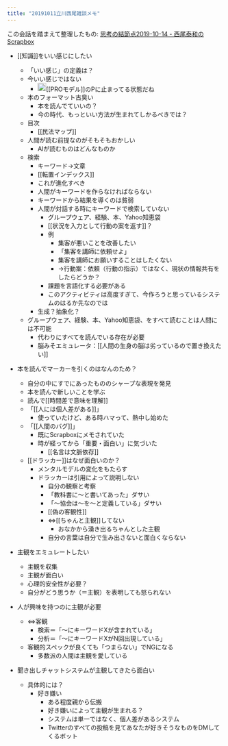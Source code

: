 ```yaml
---
title: "20191011立川西尾雑談メモ"
---
```


この会話を踏まえて整理したもの: [思考の結節点2019-10-14 - 西尾泰和のScrapbox](https://scrapbox.io/nishio/%E6%80%9D%E8%80%83%E3%81%AE%E7%B5%90%E7%AF%80%E7%82%B92019-10-14)

- [[知識]]をいい感じにしたい
    - 「いい感じ」の定義は？
    - 今いい感じではない
        - <img src='https://scrapbox.io/api/pages/nishio/nishio/icon' alt='nishio.icon' height="19.5"/>[[PROモデル]]のPに止まってる状態だね
    - 本のフォーマット古臭い
        - 本を読んでていいの？
        - 今の時代、もっといい方法が生まれてしかるべきでは？
    - 目次
        - [[民法マップ]]
    - 人間が読む前提なのがそもそもおかしい
        - AIが読むものはどんなものか
    - 検索
        - キーワード→文章
        - [[転置インデックス]]
        - これが進化すべき
        - 人間がキーワードを作らなければならない
        - キーワードから結果を導くのは貧弱
        - 人間が対話する時にキーワードで検索していない
            - グループウェア、経験、本、Yahoo知恵袋
            - [[状況を入力として行動の案を返す]]？
            - 例
                - 集客が悪いことを改善したい
                - 「集客を講師に依頼せよ」
                - 集客を講師にお願いすることはしたくない
                - →行動案：依頼（行動の指示）ではなく、現状の情報共有をしたらどうか？
            - 課題を言語化する必要がある
            - このアクティビティは高度すぎて、今作ろうと思っているシステムのはるか先なのでは
        - 生成？抽象化？
    - グループウェア、経験、本、Yahoo知恵袋、をすべて読むことは人間には不可能
        - 代わりにすべてを読んでいる存在が必要
        - 脳みそエミュレータ：[[人間の生身の脳は劣っているので置き換えたい]]

- 本を読んでマーカーを引くのはなんのため？
    - 自分の中にすでにあったもののシャープな表現を発見
    - 本を読んで新しいことを学ぶ
    - 読んで[[時間差で意味を理解]]
    - 「[[人には個人差がある]]」
        - 使っていたけど、ある時ハマって、熱中し始めた
    - 「[[人間のバグ]]」
        - 既にScrapboxにメモされていた
        - 時が経ってから「重要・面白い」に気づいた
            - [[名言は文脈依存]]
    - [[ドラッカー]]はなぜ面白いのか？
        - メンタルモデルの変化をもたらす
        - ドラッカーは引用によって説明しない
            - 自分の観察と考察
            - 「教科書に〜と書いてあった」ダサい
            - 「〜協会は〜を〜と定義している」ダサい
            - [[偽の客観性]]
            - ⇔[[ちゃんと主観]]してない
                - おなかから湧き出るちゃんとした主観
            - 自分の言葉は自分で生み出さないと面白くならない

- 主観をエミュレートしたい
    - 主観を収集
    - 主観が面白い
    - 心理的安全性が必要？
    - 自分がどう思うか（＝主観）を表明しても怒られない
- 人が興味を持つのに主観が必要
    - ⇔客観
        - 検索＝「〜にキーワードXが含まれている」
        - 分析＝「〜にキーワードXがN回出現している」
    - 客観的スペックが良くても「つまらない」でNGになる
        - 多数派の人間は主観を愛している
- 聞き出しチャットシステムが主観してきたら面白い
    - 具体的には？
        - 好き嫌い
            - ある程度親から伝搬
            - 好き嫌いによって主観が生まれる？
            - システムは単一ではなく、個人差があるシステム
            - Twitterのすべての投稿を見てあなたが好きそうなものをDMしてくるボット

